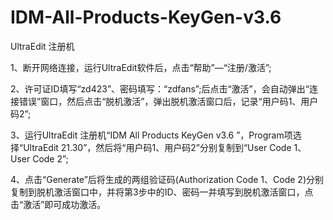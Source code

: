 # IDM-All-Products-KeyGen-v3.6
UltraEdit 注册机

1、断开网络连接，运行UltraEdit软件后，点击“帮助”—“注册/激活”;

2、许可证ID填写“zd423”、密码填写：“zdfans”;后点击“激活”，会自动弹出“连接错误”窗口，然后点击“脱机激活”，弹出脱机激活窗口后，记录“用户码1、用户码2”;

3、运行UltraEdit 注册机“IDM All Products KeyGen v3.6 ”，Program项选择“UltraEdit 21.30”，然后将“用户码1、用户码2”分别复制到“User Code 1、User Code 2”;

4、点击“Generate”后将生成的两组验证码(Authorization Code 1、Code 2)分别复制到脱机激活窗口中，并将第3步中的ID、密码一并填写到脱机激活窗口，点击“激活”即可成功激活。
